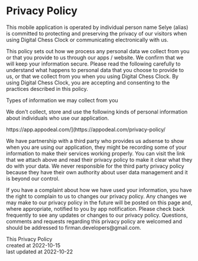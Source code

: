 
<h1>Privacy Policy</h1>

<p>
    This mobile application is operated by individual person name Selye (alias) is committed to protecting and preserving the privacy of our visitors when using Digital Chess Clock or communicating electronically with us.
</p>

<p>
    This policy sets out how we process any personal data we collect from you or that you provide to us through our apps / website. We confirm that we will keep your information secure. Please read the following carefully to understand what happens to personal data that you choose to provide to us, or that we collect from you when you using Digital Chess Clock. By using Digital Chess Clock, you are accepting and consenting to the practices described in this policy.
</p>

<p>
Types of information we may collect from you

We don't collect, store and use the following kinds of personal information about individuals who use our application.
</p>

<p>
https://app.appodeal.com/](https://appodeal.com/privacy-policy/
</p>
<p>
We have partnership with a third party who provides us adsense to show when you are using our application, they might be recording some of your information to make their services working properly. You can visit the link that we attach above and read their privacy policy to make it clear what they do with your data. We never responsible for the third party privacy policy because they have their own authority about user data management and it is beyond our control.
</p>
<p>
If you have a complaint about how we have used your information, you have the right to complain to us to changes our privacy policy.
Any changes we may make to our privacy policy in the future will be posted on this page and, where appropriate, notified to you by app notification. Please check back frequently to see any updates or changes to our privacy policy.
Questions, comments and requests regarding this privacy policy are welcomed and should be addressed to firman.developers@gmail.com.
</p>
<p>
   This Privacy Policy 
   <br>
   created at 2022-10-15
   <br>
   last updated at 2022-10-22 
</p>
